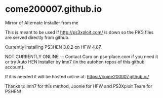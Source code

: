 # come200007.github.io
Mirror of Alternate Installer from me

This is meant to be used if http://ps3xploit.com/ is down so the PKG files are served directly from github.

Currently installing PS3HEN 3.0.2 on HFW 4.87.

NOT CURRENTLY ONLINE -- Contact Coro on psx-place.com if you need it or try Auto HEN Installer by lmn7 (in the autohen repos of this github account).

If it is needed it will be hosted online at: https://come200007.github.oi/

Thanks to lmn7 for this method, Joonie for HFW and PS3Xploit Team for PSHEN!
